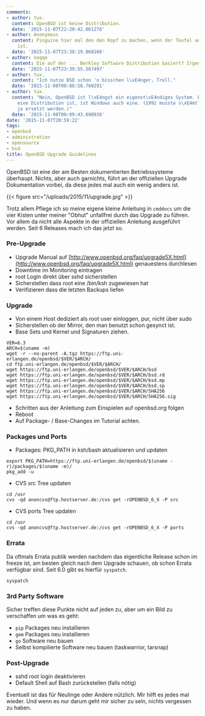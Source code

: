 ```yaml
---
comments:
- author: tux.
  content: OpenBSD ist keine Distribution.
  date: '2015-11-07T22:20:42.061276'
- author: Anonymous
  content: Pinguine hier mal den den Kopf zu machen, wenn der Teufel an der Arbeit
    ist.
  date: '2015-11-07T23:38:19.068166'
- author: noqqe
  content: Die auf der ... Berkley Software Distribution basiert? Irgendwie doch.
  date: '2015-11-07T23:39:55.567497'
- author: tux.
  content: "Ich nutze BSD schon 'n bisschen l\xE4nger, Troll."
  date: '2015-11-08T00:08:58.760291'
- author: tux.
  content: "Nein, OpenBSD ist l\xE4ngst ein eigenst\xE4ndiges System. Bzw. wenn OpenBSD
    eine Distribution ist, ist Windows auch eine. (1992 musste s\xE4mtlicher Original-BSD-Code
    ja ersetzt werden.)"
  date: '2015-11-08T00:09:43.690936'
date: '2015-11-07T20:59:22'
tags:
- openbsd
- administration
- opensource
- bsd
title: OpenBSD Upgrade Guidelines
---
```


OpenBSD ist eine der am Besten dokumentierten Betriebssysteme überhaupt.
Nichts, aber auch garnichts, führt an der offiziellen Upgrade Dokumentation
vorbei, da diese jedes mal auch ein wenig anders ist.

{{< figure src="/uploads/2015/11/upgrade.jpg" >}}

Trotz allem Pflege ich so meine eigene kleine Anleitung in `cmddocs` um die
vier Kisten unter meiner "Obhut" unfallfrei durch das Upgrade zu führen.
Vor allem da nicht alle Aspekte in der offiziellen Anleitung ausgeführt
werden. Seit 6 Releases mach ich das jetzt so.

### Pre-Upgrade

* Upgrade Manual auf [http://www.openbsd.org/faq/upgrade5X.html](http://www.openbsd.org/faq/upgrade5X.html) genauestens durchlesen
* Downtime im Monitoring eintragen
* root Login direkt über sshd sicherstellen
* Sicherstellen dass root eine /bin/ksh zugewiesen hat
* Verifizieren dass die letzten Backups liefen

### Upgrade

* Von einem Host dediziert als root user einloggen, pur, nicht über sudo
* Sicherstellen ob der Mirror, den man benutzt schon gesynct ist.
* Base Sets und Kernel und Signaturen ziehen.

```
VER=6.3
ARCH=$(uname -m)
wget -r --no-parent -A.tgz https://ftp.uni-erlangen.de/openbsd/$VER/$ARCH/
cd ftp.uni-erlangen.de/openbsd/$VER/$ARCH/
wget https://ftp.uni-erlangen.de/openbsd/$VER/$ARCH/bsd
wget https://ftp.uni-erlangen.de/openbsd/$VER/$ARCH/bsd.rd
wget https://ftp.uni-erlangen.de/openbsd/$VER/$ARCH/bsd.mp
wget https://ftp.uni-erlangen.de/openbsd/$VER/$ARCH/bsd.sp
wget https://ftp.uni-erlangen.de/openbsd/$VER/$ARCH/SHA256
wget https://ftp.uni-erlangen.de/openbsd/$VER/$ARCH/SHA256.sig
```

* Schritten aus der Anleitung zum Einspielen auf openbsd.org folgen
* Reboot
* Auf Package- / Base-Changes im Tutorial achten.

### Packages und Ports

* Packages: PKG_PATH in ksh/bash aktualisieren und updaten

```
export PKG_PATH=https://ftp.uni-erlangen.de/openbsd/$(uname -r)/packages/$(uname -m)/
pkg_add -u
```

* CVS src Tree updaten

```
cd /usr
cvs -qd anoncvs@ftp.hostserver.de:/cvs get -rOPENBSD_6_X -P src
```

* CVS ports Tree updaten

```
cd /usr
cvs -qd anoncvs@ftp.hostserver.de:/cvs get -rOPENBSD_6_X -P ports
```

### Errata

Da oftmals Errata publik werden nachdem das eigentliche Release schon im
freeze ist, am besten gleich nach dem Upgrade schauen, ob schon Errata
verfügbar sind. Seit 6.0 gibt es hierfür `syspatch`.

    syspatch

### 3rd Party Software

Sicher treffen diese Punkte nicht auf jeden zu, aber um ein Bild zu
verschaffen um was es geht:

* `pip` Packages neu installieren
* `gem` Packages neu installieren
* `go` Software neu bauen
* Selbst kompilierte Software neu bauen (taskwarrior, tarsnap)

### Post-Upgrade

* sshd root login deaktivieren
* Default Shell auf Bash zurückstellen (falls nötig)

Eventuell ist das für Neulinge oder Andere nützlich. Mir hilft es jedes mal
wieder. Und wenn es nur darum geht mir sicher zu sein, nichts vergessen zu
haben.
